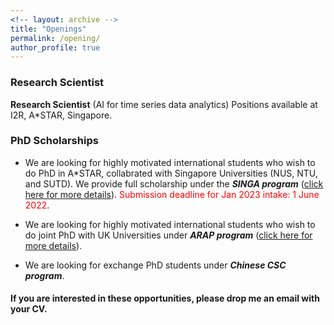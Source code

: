 ```yaml
---
<!-- layout: archive -->
title: "Openings"
permalink: /opening/
author_profile: true
---
```

### Research Scientist

**Research Scientist** (AI for time series data analytics) Positions available at I2R, A*STAR, Singapore.


### PhD Scholarships

* We are looking for highly motivated international students who wish to do PhD in A*STAR, collabrated with Singapore Universities (NUS, NTU, and SUTD). We provide full scholarship under the ***SINGA program*** ([click here for more details](https://www.a-star.edu.sg/Scholarships/for-graduate-studies/singapore-international-graduate-award-singa)). <span style="color:red">Submission deadline for Jan 2023 intake: 1 June 2022</span>.

* We are looking for highly motivated international students who wish to do joint PhD with UK Universities under ***ARAP program*** ([click here for more details](https://www.a-star.edu.sg/Scholarships/for-graduate-studies/a-star-research-attachment-programme-(arap))). 


* We are looking for exchange PhD students under ***Chinese CSC program***. 


#### If you are interested in these opportunities, please drop me an email with your CV.
